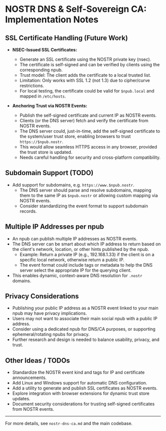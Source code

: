 # NOSTR DNS & Self-Sovereign CA: Implementation Notes

## SSL Certificate Handling (Future Work)

- **NSEC-Issued SSL Certificates:**
  - Generate an SSL certificate using the NOSTR private key (nsec).
  - The certificate is self-signed and can be verified by clients using the corresponding npub.
  - Trust model: The client adds the certificate to a local trusted list.
  - Limitation: Only works with SSL 1.2 (not 1.3) due to cipher/curve restrictions.
  - For local testing, the certificate could be valid for `$npub.local` and mapped in `/etc/hosts`.

- **Anchoring Trust via NOSTR Events:**
  - Publish the self-signed certificate and current IP as NOSTR events.
  - Clients (or the DNS server) fetch and verify the certificate from NOSTR events.
  - The DNS server could, just-in-time, add the self-signed certificate to the system/user trust store, enabling browsers to trust `https://$npub.nostr`.
  - This would allow seamless HTTPS access in any browser, provided the trust store is updated.
  - Needs careful handling for security and cross-platform compatibility.

## Subdomain Support (TODO)

- Add support for subdomains, e.g. `https://www.$npub.nostr`.
  - The DNS server should parse and resolve subdomains, mapping them to the same IP as `$npub.nostr` or allowing custom mapping via NOSTR events.
  - Consider standardizing the event format to support subdomain records.

## Multiple IP Addresses per npub

- An npub can publish multiple IP addresses as NOSTR events.
- The DNS server can be smart about which IP address to return based on the client's network, location, or other hints published by the npub.
  - Example: Return a private IP (e.g., 192.168.1.33) if the client is on a specific local network, otherwise return a public IP.
  - The event format could include tags or metadata to help the DNS server select the appropriate IP for the querying client.
- This enables dynamic, context-aware DNS resolution for `.nostr` domains.

## Privacy Considerations

- Publishing your public IP address as a NOSTR event linked to your main npub may have privacy implications.
- Users may not want to associate their main social npub with a public IP address.
- Consider using a dedicated npub for DNS/CA purposes, or supporting ephemeral/rotating npubs for privacy.
- Further research and design is needed to balance usability, privacy, and trust.

## Other Ideas / TODOs

- Standardize the NOSTR event kind and tags for IP and certificate announcements.
- Add Linux and Windows support for automatic DNS configuration.
- Add a utility to generate and publish SSL certificates as NOSTR events.
- Explore integration with browser extensions for dynamic trust store updates.
- Document security considerations for trusting self-signed certificates from NOSTR events.

---

For more details, see `nostr-dns-ca.md` and the main codebase.
